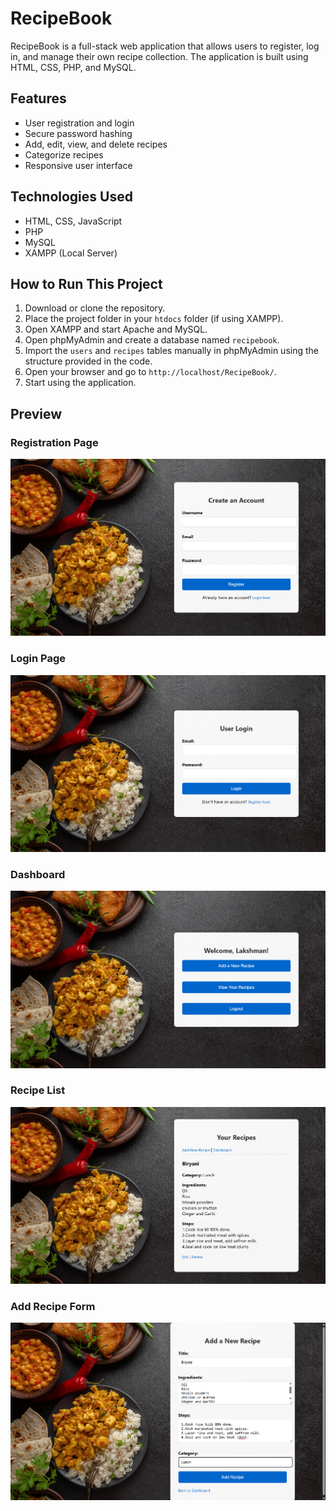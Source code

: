 # RecipeBook

RecipeBook is a full-stack web application that allows users to register, log in, and manage their own recipe collection. The application is built using HTML, CSS, PHP, and MySQL.

## Features

- User registration and login
- Secure password hashing
- Add, edit, view, and delete recipes
- Categorize recipes
- Responsive user interface

## Technologies Used

- HTML, CSS, JavaScript
- PHP
- MySQL
- XAMPP (Local Server)

## How to Run This Project

1. Download or clone the repository.
2. Place the project folder in your `htdocs` folder (if using XAMPP).
3. Open XAMPP and start Apache and MySQL.
4. Open phpMyAdmin and create a database named `recipebook`.
5. Import the `users` and `recipes` tables manually in phpMyAdmin using the structure provided in the code.
6. Open your browser and go to `http://localhost/RecipeBook/`.
7. Start using the application.

## Preview

### Registration Page
![Registration](ScreenShots/registration-page.png)

### Login Page
![Login](ScreenShots/login-page.png)

### Dashboard
![Dashboard](ScreenShots/dashboard-page.png)

### Recipe List
![View Recipes](ScreenShots/view-recipes.png)

### Add Recipe Form
![Add Recipe](ScreenShots/add-recipe.png)
